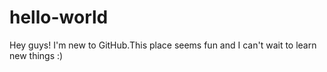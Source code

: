 # hello-world
Hey guys!
I'm new to GitHub.This place seems fun and I can't wait to learn new things :)
